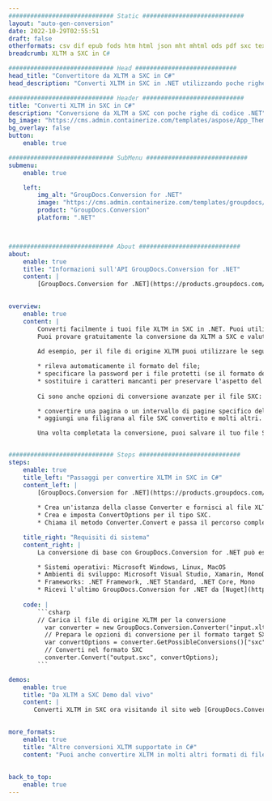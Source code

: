 ```yaml
---
############################# Static ############################
layout: "auto-gen-conversion"
date: 2022-10-29T02:55:51
draft: false
otherformats: csv dif epub fods htm html json mht mhtml ods pdf sxc tex tsv xlam xls xlsb xlsm xlsx xlt xltm xltx xml xps
breadcrumb: XLTM a SXC in C#

############################# Head ############################
head_title: "Convertitore da XLTM a SXC in C#"
head_description: "Converti XLTM in SXC in .NET utilizzando poche righe di codice. Utilizza l'API di conversione dei documenti di GroupDocs per convertire oltre 160 formati di file."

############################# Header ############################
title: "Converti XLTM in SXC in C#"
description: "Conversione da XLTM a SXC con poche righe di codice .NET"
bg_image: "https://cms.admin.containerize.com/templates/aspose/App_Themes/V3/images/bg/header1.png"
bg_overlay: false
button:
    enable: true

############################# SubMenu ############################
submenu:
    enable: true

    left:
        img_alt: "GroupDocs.Conversion for .NET"
        image: "https://cms.admin.containerize.com/templates/groupdocs/images/product-logos/90x90-noborder/groupdocs-conversion-net.png"
        product: "GroupDocs.Conversion"
        platform: ".NET"



############################# About ############################
about:
    enable: true
    title: "Informazioni sull'API GroupDocs.Conversion for .NET"
    content: |
        [GroupDocs.Conversion for .NET](https://products.groupdocs.com/conversion/net/) può essere utilizzato per convertire Microsoft Word, Excel, PowerPoint, PDF, Visio e altri formati. GroupDocs.Conversion è un'API standalone adatta per sistemi interni e back-end in cui sono richieste prestazioni elevate. Non dipende da alcun software come Microsoft o Open Office.
    

overview:
    enable: true
    content: |
        Converti facilmente i tuoi file XLTM in SXC in .NET. Puoi utilizzare solo un paio di righe di codice C# in qualsiasi piattaforma a tua scelta come: Windows, Linux, macOS.
        Puoi provare gratuitamente la conversione da XLTM a SXC e valutare la qualità dei risultati della conversione. Insieme a semplici scenari di conversione di file, puoi provare opzioni più avanzate per caricare il file di origine XLTM e per salvare il risultato di output SXC. 
        
        Ad esempio, per il file di origine XLTM puoi utilizzare le seguenti opzioni di caricamento:

        * rileva automaticamente il formato del file;
        * specificare la password per i file protetti (se il formato del file lo supporta);
        * sostituire i caratteri mancanti per preservare l'aspetto del documento.
        
        Ci sono anche opzioni di conversione avanzate per il file SXC:

        * convertire una pagina o un intervallo di pagine specifico del documento;
        * aggiungi una filigrana al file SXC convertito e molti altri.

        Una volta completata la conversione, puoi salvare il tuo file SXC nel percorso del file locale o in qualsiasi archivio di terze parti come FTP, Amazon S3, Google Drive, Dropbox ecc. Nota: per convertire XLTM in {{ TO}} non è necessario alcun software aggiuntivo installato, come MS Office, Open Office, Adobe Acrobat Reader ecc.


############################# Steps ############################
steps:
    enable: true
    title_left: "Passaggi per convertire XLTM in SXC in C#"
    content_left: |
        [GroupDocs.Conversion for .NET](https://products.groupdocs.com/conversion/net/) consente agli sviluppatori di convertire facilmente un file XLTM in SXC con poche righe di codice.
        
        * Crea un'istanza della classe Converter e fornisci al file XLTM il percorso completo
        * Crea e imposta ConvertOptions per il tipo SXC.
        * Chiama il metodo Converter.Convert e passa il percorso completo e il formato (SXC) come parametro

    title_right: "Requisiti di sistema"
    content_right: |
        La conversione di base con GroupDocs.Conversion for .NET può essere eseguita in pochi semplici passaggi. Le nostre API sono supportate su tutte le principali piattaforme e sistemi operativi. Prima di eseguire il codice seguente, assicurati di avere i seguenti prerequisiti installati sul tuo sistema.

        * Sistemi operativi: Microsoft Windows, Linux, MacOS
        * Ambienti di sviluppo: Microsoft Visual Studio, Xamarin, MonoDevelop
        * Frameworks: .NET Framework, .NET Standard, .NET Core, Mono
        * Ricevi l'ultimo GroupDocs.Conversion for .NET da [Nuget](https://www.nuget.org/packages/groupdocs.conversion)
         
    code: |
        ```csharp    
        // Carica il file di origine XLTM per la conversione
          var converter = new GroupDocs.Conversion.Converter("input.xltm");
          // Prepara le opzioni di conversione per il formato target SXC
          var convertOptions = converter.GetPossibleConversions()["sxc"].ConvertOptions;
          // Converti nel formato SXC
          converter.Convert("output.sxc", convertOptions);
        ```

demos:
    enable: true
    title: "Da XLTM a SXC Demo dal vivo"
    content: |
       Converti XLTM in SXC ora visitando il sito web [GroupDocs.Conversion App](https://products.groupdocs.app/conversion/family). La demo online presenta i seguenti vantaggi
          

more_formats:
    enable: true
    title: "Altre conversioni XLTM supportate in C#"
    content: "Puoi anche convertire XLTM in molti altri formati di file. Si prega di consultare l'elenco di seguito."
       
       
back_to_top:
    enable: true
---
```

